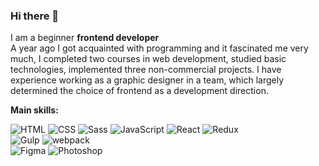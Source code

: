 ### Hi there 👋
I am a beginner __frontend developer__  
A year ago I got acquainted with programming and it fascinated me very much, I completed two courses in web development, studied basic technologies, implemented three non-commercial projects. I have experience working as a graphic designer in a team, which largely determined the choice of frontend as a development direction.

__Main skills:__

![HTML](https://img.shields.io/badge/HTML-090909?style=for-the-badge&logo=html5) ![CSS](https://img.shields.io/badge/CSS-090909?style=for-the-badge&logo=CSS3) ![Sass](https://img.shields.io/badge/Sass\/Scss-090909?style=for-the-badge&logo=Sass) ![JavaScript](https://img.shields.io/badge/JavaScript-090909?style=for-the-badge&logo=JavaScript) ![React](https://img.shields.io/badge/React-090909?style=for-the-badge&logo=React) ![Redux](https://img.shields.io/badge/Redux-090909?style=for-the-badge&logo=Redux)  
![Gulp](https://img.shields.io/badge/Gulp-090909?style=for-the-badge&logo=Gulp) ![webpack](https://img.shields.io/badge/webpack-090909?style=for-the-badge&logo=webpack)  
![Figma](https://img.shields.io/badge/Figma-090909?style=for-the-badge&logo=Figma) ![Photoshop](https://img.shields.io/badge/Photoshop-090909?style=for-the-badge&logo=AdobePhotoshop)
